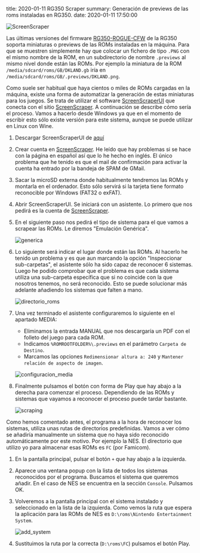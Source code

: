 title: 2020-01-11 RG350 Scraper
summary: Generación de previews de las roms instaladas en RG350.
date: 2020-01-11 17:50:00

![ScreenScraper](/images/posts/ScreenScraper.png)

Las últimas versiones del firmware [RG350-ROGUE-CFW](https://github.com/Ninoh-FOX/RG350-ROGUE-CFW) de la RG350 soporta miniaturas o previews de las ROMs instaladas en la máquina. Para que se muestren simplemente hay que colocar un fichero de tipo `.PNG` con el mismo nombre de la ROM, en un subdirectorio de nombre `.previews` al mismo nivel donde están las ROMs. Por ejemplo la miniatura de la ROM `/media/sdcard/roms/GB/DKLAND.gb` iría en `/media/sdcard/roms/GB/.previews/DKLAND.png`.

Como suele ser habitual que haya cientos o miles de ROMs cargadas en la máquina, existe una forma de automatizar la generación de estas miniaturas para los juegos. Se trata de utilizar el software [ScreenScraperUI](http://skraper.net/#download) que conecta con el sitio [ScreenScraper](https://www.screenscraper.fr/). A continuación se describe cómo sería el proceso. Vamos a hacerlo desde Windows ya que en el momento de escribir esto sólo existe versión para este sistema, aunque se puede utilizar en Linux con Wine.

1. Descargar ScreenScraperUI de [aquí](http://skraper.net/#download)
2. Crear cuenta en [ScreenScraper](https://www.screenscraper.fr/). He leído que hay problemas si se hace con la página en español así que lo he hecho en inglés. El único problema que he tenido es que el mail de confirmación para activar la cuenta ha entrado por la bandeja de SPAM de GMail.
3. Sacar la microSD externa donde habitualmente tendremos las ROMs y montarla en el ordenador. Esto sólo servirá si la tarjeta tiene formato reconocible por Windows (FAT32 o exFAT).
4. Abrir ScreenScraperUI. Se iniciará con un asistente. Lo primero que nos pedirá es la cuenta de [ScreenScraper](https://www.screenscraper.fr/).
5. En el siguiente paso nos pedirá el tipo de sistema para el que vamos a scrapear las ROMs. Le diremos "Emulación Genérica".

	![generica](/images/posts/ScreenScraper_conf1.png)

6. Lo siguiente será indicar el lugar donde están las ROMs. Al hacerlo he tenido un problema y es que aun marcando la opción "Inspeccionar sub-carpetas", el asistente sólo ha sido capaz de reconocer 6 sistemas. Luego he podido comprobar que el problema es que cada sistema utiliza una sub-carpeta específica que si no coincide con la que nosotros tenemos, no será reconocido. Esto se puede solucionar más adelante añadiendo los sistemas que falten a mano.

	![directorio_roms](/images/posts/ScreenScraper_conf2.png)

7. Una vez terminado el asistente configuraremos lo siguiente en el apartado MEDIA:
	* Eliminamos la entrada MANUAL que nos descargaría un PDF con el folleto del juego para cada ROM.
	* Indicamos `%ROMROOTFOLDER%\.previews` en el parámetro `Carpeta de Destino`.
	* Marcamos las opciones `Redimensionar altura a: 240` y `Mantener relación de aspecto de imagen`.

	![configuracion_media](/images/posts/ScreenScraper_media_conf.png)

8. Finalmente pulsamos el botón con forma de Play que hay abajo a la derecha para comenzar el proceso. Dependiendo de las ROMs y sistemas que vayamos a reconocer el proceso puede tardar bastante.

	![scraping](/images/posts/ScreenScraper_scraping.png)

Como hemos comentado antes, el programa a la hora de reconocer los sistemas, utiliza unas rutas de directorios predefinidas. Vamos a ver cómo se añadiría manualmente un sistema que no haya sido reconocido automáticamente por este motivo. Por ejemplo la NES. El directorio que utilizo yo para almacenar esas ROMs es `FC` (por Famicom).

1. En la pantalla principal, pulsar el botón `+` que hay abajo a la izquierda.
2. Aparece una ventana popup con la lista de todos los sistemas reconocidos por el programa. Buscamos el sistema que queremos añadir. En el caso de NES se encuentra en la sección `Console`. Pulsamos OK.
3. Volveremos a la pantalla principal con el sistema instalado y seleccionado en la lista de la izquierda. Como vemos la ruta que espera la aplicación para las ROMs de NES es `D:\roms\Nintendo Entertainment System`.

	![add_system](/images/posts/ScreenScraper_add_nes.png)

4. Sustituimos la ruta por la correcta (`D:\roms\FC`)  pulsamos el botón Play.
